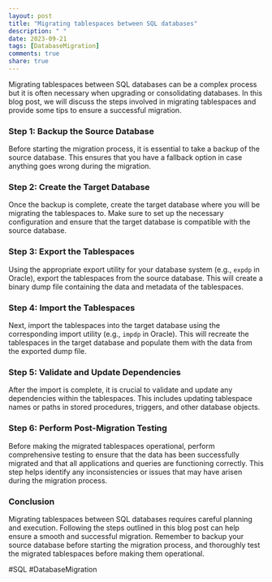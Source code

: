 ```yaml
---
layout: post
title: "Migrating tablespaces between SQL databases"
description: " "
date: 2023-09-21
tags: [DatabaseMigration]
comments: true
share: true
---
```


Migrating tablespaces between SQL databases can be a complex process but it is often necessary when upgrading or consolidating databases. In this blog post, we will discuss the steps involved in migrating tablespaces and provide some tips to ensure a successful migration.

### Step 1: Backup the Source Database
Before starting the migration process, it is essential to take a backup of the source database. This ensures that you have a fallback option in case anything goes wrong during the migration.

### Step 2: Create the Target Database
Once the backup is complete, create the target database where you will be migrating the tablespaces to. Make sure to set up the necessary configuration and ensure that the target database is compatible with the source database.

### Step 3: Export the Tablespaces
Using the appropriate export utility for your database system (e.g., `expdp` in Oracle), export the tablespaces from the source database. This will create a binary dump file containing the data and metadata of the tablespaces.

### Step 4: Import the Tablespaces
Next, import the tablespaces into the target database using the corresponding import utility (e.g., `impdp` in Oracle). This will recreate the tablespaces in the target database and populate them with the data from the exported dump file.

### Step 5: Validate and Update Dependencies
After the import is complete, it is crucial to validate and update any dependencies within the tablespaces. This includes updating tablespace names or paths in stored procedures, triggers, and other database objects.

### Step 6: Perform Post-Migration Testing
Before making the migrated tablespaces operational, perform comprehensive testing to ensure that the data has been successfully migrated and that all applications and queries are functioning correctly. This step helps identify any inconsistencies or issues that may have arisen during the migration process.

### Conclusion
Migrating tablespaces between SQL databases requires careful planning and execution. Following the steps outlined in this blog post can help ensure a smooth and successful migration. Remember to backup your source database before starting the migration process, and thoroughly test the migrated tablespaces before making them operational.

#SQL #DatabaseMigration